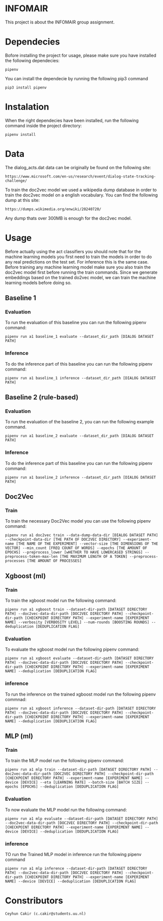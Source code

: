 # INFOMAIR
This project is about the INFOMAIR group assignment.

# Dependecies
Bofore installing the project for usage, please make sure you have installed the following dependecies:

```
pipenv
```

You can install the dependecie by running the following pip3 command 

```
pip3 install pipenv
```

# Instalation
When the right dependecies have been installed, run the following command inside the project directory:

```
pipenv install
```

# Data
The dialog_acts.dat data can be originally be found on the following site:

```
https://www.microsoft.com/en-us/research/event/dialog-state-tracking-challenge/
```

To train the doc2vec model we used a wikipedia dump database in order to train the doc2vec model on a english vocabulary. You can find the following dump at this site:

```
https://dumps.wikimedia.org/enwiki/20240720/
```

Any dump thats over 300MB is enough for the doc2vec model.

# Usage
Before actually using the act classifiers you should note that for the machine learning models you first need to train the models in order to do any real predictions on the test set. For inference this is the same case. Before training any machine learning model make sure you also train the doc2vec model first before running the train commands. Since we generate embeddings based on the trained do2vec model, we can train the machine learning models before doing so.

## Baseline 1
### Evaluation
To run the evaluation of this baseline you can run the following pipenv command:

```
pipenv run a1 baseline_1 evaluate --dataset_dir_path [DIALOG DATASET PATH]
```
### Inference
To do the inference part of this baseline you can run the following pipenv command:

```
pipenv run a1 baseline_1 inference --dataset_dir_path [DIALOG DATASET PATH]
```

## Baseline 2 (rule-based)
### Evaluation
To run the evaluation of the baseline 2, you can run the following example command.

```
pipenv run a1 baseline_2 evaluate --dataset_dir_path [DIALOG DATASET PATH]
```

### Inference
To do the inference part of this baseline you can run the following pipenv command:

```
pipenv run a1 baseline_2 inference --dataset_dir_path [DIALOG DATASET PATH]
```
## Doc2Vec
### Train
To train the necessary Doc2Vec model you can use the following pipenv command:

```
pipenv run a1 doc2vec train --data-dump-data-dir [DIALOG DATASET PATH] --checkpoint-data-dir [THE PATH OF DOC2VEC DIRECTORY] --experiment-name [THE NAME OF THE EXPERIMENT] --vector-size [THE DIMENSIONS OF THE VECTOR] --min_count [FREQ COUNT OF WORDS] --epochs [THE AMOUNT OF EPOCHS] --preprocess_lower [wHETHER TO HAVE LOWERCASED STRINGS] --preprocess-token-max-len [THE MAXIMUM LENGTH OF A TOKEN] --preprocess-processes [THE AMOUNT OF PROCESSES]
```

## Xgboost (ml)
### Train
To train the xgboost model run the following command:

```
pipenv run a1 xgboost train --dataset-dir-path [DATASET DIRECTORY PATH] --doc2vec-data-dir-path [DOC2VEC DIRECTORY PATH] --checkpoint-dir-path [CHECKPOINT DIRECTORY PATH] --experiment-name [EXPERIMENT NAME] --verbosity [VERBOSITY LEVEL] --num-rounds [BOOSTING ROUNDS] --deduplication [DEDUPLICATION FLAG]
```

### Evaluation
To evaluate the xgboost model run the following pipenv command:

```
pipenv run a1 xgboost evaluate --dataset-dir-path [DATASET DIRECTORY PATH] --doc2vec-data-dir-path [DOC2VEC DIRECTORY PATH] --checkpoint-dir-path [CHECKPOINT DIRECTORY PATH] --experiment-name [EXPERIMENT NAME] --deduplication [DEDUPLICATION FLAG]
```

### inference
To run the inference on the trained xgboost model run the following pipenv commnad:
```
pipenv run a1 xgboost inference --dataset-dir-path [DATASET DIRECTORY PATH] --doc2vec-data-dir-path [DOC2VEC DIRECTORY PATH] --checkpoint-dir-path [CHECKPOINT DIRECTORY PATH] --experiment-name [EXPERIMENT NAME] --deduplication [DEDUPLICATION FLAG]
```

## MLP (ml)
### Train
To train the MLP model run the following pipenv command:
```
pipenv run a1 mlp train --dataset-dir-path [DATASET DIRECTORY PATH] --doc2vec-data-dir-path [DOC2VEC DIRECTORY PATH] --checkpoint-dir-path [CHECKPOINT DIRECTORY PATH] --experiment-name [EXPERIMENT NAME] --device [DEVICE] --eta [LEARNING RATE] --batch-size [BATCH SIZE] --epochs [EPOCHS] --deduplication [DEDUPLICATION FLAG]
```

### Evaluation
To now evaluate the MLP model run the following command:

```
pipenv run a1 mlp evaluate --dataset-dir-path [DATASET DIRECTORY PATH] --doc2vec-data-dir-path [DOC2VEC DIRECTORY PATH] --checkpoint-dir-path [CHECKPOINT DIRECTORY PATH] --experiment-name [EXPERIMENT NAME] --device [DEVICE] --deduplication [DEDUPLICATION FLAG]
```
### inference
TO run the Trained MLP model in inference run the following pipenv command
```
pipenv run a1 mlp inference --dataset-dir-path [DATASET DIRECTORY PATH] --doc2vec-data-dir-path [DOC2VEC DIRECTORY PATH] --checkpoint-dir-path [CHECKPOINT DIRECTORY PATH] --experiment-name [EXPERIMENT NAME] --device [DEVICE] --deduplication [DEDUPLICATION FLAG]
```

# Constributors
```
Ceyhun Cakir (c.cakir@students.uu.nl)
```
